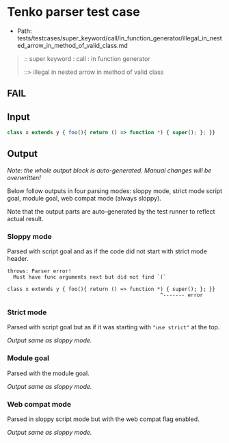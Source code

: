 # Tenko parser test case

- Path: tests/testcases/super_keyword/call/in_function_generator/illegal_in_nested_arrow_in_method_of_valid_class.md

> :: super keyword : call : in function generator
>
> ::> illegal in nested arrow in method of valid class
## FAIL

## Input


`````js
class x extends y { foo(){ return () => function *) { super(); }; }}
`````

## Output

_Note: the whole output block is auto-generated. Manual changes will be overwritten!_

Below follow outputs in four parsing modes: sloppy mode, strict mode script goal, module goal, web compat mode (always sloppy).

Note that the output parts are auto-generated by the test runner to reflect actual result.

### Sloppy mode

Parsed with script goal and as if the code did not start with strict mode header.

`````
throws: Parser error!
  Must have func arguments next but did not find `(`

class x extends y { foo(){ return () => function *) { super(); }; }}
                                                  ^------- error
`````

### Strict mode

Parsed with script goal but as if it was starting with `"use strict"` at the top.

_Output same as sloppy mode._

### Module goal

Parsed with the module goal.

_Output same as sloppy mode._

### Web compat mode

Parsed in sloppy script mode but with the web compat flag enabled.

_Output same as sloppy mode._
